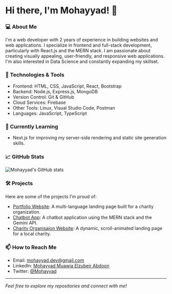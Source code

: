 # Hi there, I'm Mohayyad! 👋

### 💻 About Me
I'm a web developer with 2 years of experience in building websites and web applications. I specialize in frontend and full-stack development, particularly with React.js and the MERN stack. I am passionate about creating visually appealing, user-friendly, and responsive web applications. I'm also interested in Data Science and constantly expanding my skillset.

### 🚀 Technologies & Tools
- Frontend: HTML, CSS, JavaScript, React, Bootstrap
- Backend: Node.js, Express.js, MongoDB
- Version Control: Git & GitHub
- Cloud Services: Firebase
- Other Tools: Linux, Visual Studio Code, Postman
- Languages: JavaScript, TypeScript

### 🌱 Currently Learning
- Next.js for improving my server-side rendering and static site generation skills.

### 📈 GitHub Stats
![Mohayyad's GitHub stats](https://github-readme-stats.vercel.app/api?username=Mohayyad&show_icons=true&theme=tokyonight&hide_border=true)

### 🛠️ Projects
Here are some of the projects I'm proud of:
- [Portfolio Website](https://mohayyad-muawia.netlify.app): A multi-language landing page built for a charity organization.
- [Chatbot App](https://wave-ai.onrender.com): A chatbot application using the MERN stack and the Gemini API.
- [Charity Organisaion Website]((https://weareallvalues.org)): A dynamic, scroll-animated landing page for a local charity.

### 📫 How to Reach Me
- Email: mohayyad.dev@gmail.com
- LinkedIn: [Mohayyad Muawia Elzubeir Abdoon](https://www.linkedin.com/in/your-link)
- Twitter: [@Mohayyad](https://twitter.com/yourhandle)

---

*Feel free to explore my repositories and connect with me!*
